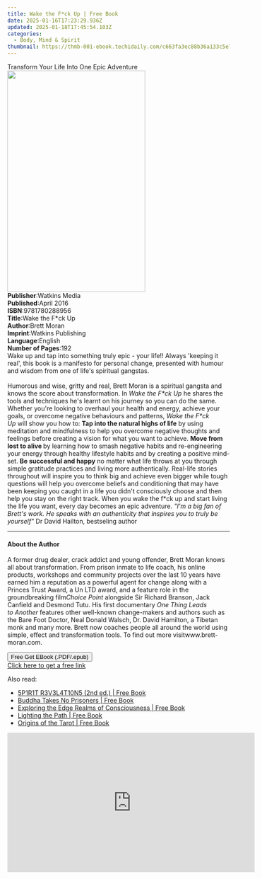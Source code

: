 ```yaml
---
title: Wake the F*ck Up | Free Book
date: 2025-01-16T17:23:29.936Z
updated: 2025-01-18T17:45:54.103Z
categories:
  - Body, Mind & Spirit
thumbnail: https://thmb-001-ebook.techidaily.com/c663fa3ec88b36a133c5e79abdb6c3f03514450a387616f3c84caeb1d0371ec5.jpg
---
```

<main id="book-container">
  <div class="flex flex-col">
    <div class="book-brief flex-1 py-6 px-4 sm:p-6 md:py-10 md:px-8">
      <!-- brief-->
      <div class="book-brief-main">
        Transform Your Life Into One Epic Adventure
      </div>
    </div>
    <div
      class="book-meta-info flex-1 grid gap-4 col-start-1 col-end-3 row-start-1 sm:mb-6 sm:grid-cols-4 lg:gap-6 lg:col-start-2 lg:row-end-6 lg:row-span-6 lg:mb-0"
    >
      <div
        class="book-meta-info-left place-content-center mt-4 p-4 text-sm leading-6 col-start-2 col-span-2 dark:text-slate-400"
      >
        <img
          class="w-full h-500 object-cover rounded-lg sm:h-255 sm:col-span-2 lg:col-span-full"
          src="https://img-001-ebook.techidaily.com/3b9c5525266338abb4cc3c0c61349a8827a200c4fb4fb3a98ab3f84ec59813ec.jpg"
          alt=""
          width="312"
          height="500"
        />
      </div>
      <div
        class="book-meta-info-right mt-2 col-start-1 row-start-2 col-span-3 self-center"
      >
        <!-- meta data  -->
        <div class="flex flex-col px-4 md:px-8">
          <div class="flex-1">
            <strong>Publisher</strong>:<span class="px-2">Watkins Media</span>
          </div>
          <div class="flex-1">
            <strong>Published</strong>:<span class="px-2">April 2016</span>
          </div>
          <div class="flex-1">
            <strong>ISBN</strong>:<span class="px-2">9781780288956</span>
          </div>
          <div class="flex-1">
            <strong>Title</strong>:<span class="px-2">Wake the F*ck Up</span>
          </div>
          <div class="flex-1">
            <strong>Author</strong>:<span class="px-2">Brett Moran</span>
          </div>
          <div class="flex-1">
            <strong>Imprint</strong>:<span class="px-2"
              >Watkins Publishing</span
            >
          </div>
          <div class="flex-1">
            <strong>Language</strong>:<span class="px-2">English</span>
          </div>
          <div class="flex-1">
            <strong>Number of Pages</strong>:<span class="px-2">192</span>
          </div>
        </div>
      </div>
    </div>
    <div class="book-description flex-1 py-6 px-4 sm:p-6 md:py-10 md:px-8">
      <div class="book-description-main">
        <div accordion-content="" id="description">
          Wake up and tap into something truly epic - your life!! Always
          'keeping it real', this book is a manifesto for personal change,
          presented with humour and wisdom from one of life's spiritual
          gangstas.<br /><br />Humorous and wise, gritty and real, Brett Moran
          is a spiritual gangsta and knows the score about transformation.
          In&nbsp;<i>Wake the F*ck Up</i>&nbsp;he shares the tools and
          techniques he's learnt on his journey so you can do the same. Whether
          you're looking to overhaul your health and energy, achieve your goals,
          or overcome negative behaviours and patterns,&nbsp;<i
            >Wake the F*ck Up</i
          >&nbsp;will show you how to:&nbsp;<b
            >Tap into the natural highs of life</b
          >&nbsp;by using meditation and mindfulness to help you overcome
          negative thoughts and feelings before creating a vision for what you
          want to achieve.&nbsp;<b>Move from lost to alive&nbsp;</b>by learning
          how to smash negative habits and re-engineering your energy through
          healthy lifestyle habits and by creating a positive mind-set.&nbsp;<b
            >Be successful and happy</b
          >&nbsp;no matter what life throws at you through simple gratitude
          practices and living more authentically. Real-life stories throughout
          will inspire you to think big and achieve even bigger while tough
          questions will help you overcome beliefs and conditioning that may
          have been keeping you caught in a life you didn't consciously choose
          and then help you stay on the right track. When you wake the f*ck up
          and start living the life you want, every day becomes an epic
          adventure.&nbsp;<i
            >"I'm a big fan of Brett's work. He speaks with an authenticity that
            inspires you to truly be yourself"&nbsp;</i
          >Dr David Hailton, bestseling author
        </div>
        <div class="accordion-fader"></div>
      </div>
    </div>
    <div class="book-excerpts flex-1 py-6 px-4 sm:p-6 md:py-10 md:px-8">
      <!-- excerpts-->
      <div class="book-excerpts-main">
        <hr />
        <h4 class="placeholder placeholder-heading">
          <span>About the Author</span>
        </h4>
        <p>
          A former&nbsp;drug dealer, crack addict and young offender, Brett
          Moran knows all about&nbsp;transformation. From prison inmate to life
          coach, his online products, workshops&nbsp;and community projects over
          the last 10 years have earned him a reputation as a&nbsp;powerful
          agent for change along with a Princes Trust Award, a Un LTD award,
          and&nbsp;a feature role in the groundbreaking
          film<i>Choice&nbsp;Point</i>&nbsp;alongside Sir Richard Branson, Jack
          Canfield and Desmond Tutu. His&nbsp;first documentary&nbsp;<i
            >One Thing Leads to&nbsp;Another</i
          >&nbsp;features other well-known change-makers and authors such as the
          Bare Foot Doctor, Neal Donald Walsch, Dr. David Hamilton, a Tibetan
          monk and&nbsp;many more. Brett now coaches people all around the world
          using simple, effect&nbsp;and transformation tools. To find out more
          visitwww.brett-moran.com.
        </p>
      </div>
    </div>
    <div
      class="book-about-author flex-1 py-6 px-4 sm:p-6 md:py-10 md:px-8"
    ></div>
    <div class="book-free-get flex-1 py-6 px-4 sm:p-6 md:py-10 md:px-8">
      <button
        id="btn-free-get"
        class="bg-blue-500 hover:bg-blue-700 text-white font-bold py-2 px-4 rounded"
      >
        Free Get EBook (.PDF/.epub)
      </button>
      <div id="countdown-display" class="px-2 text-lg mt-2"></div>
      <a
        id="free-link"
        class="hidden bg-blue-500 hover:bg-blue-700 text-white font-bold py-2 px-4 rounded"
        href="https://www.ebooks.com/en-us/book/2417190/wake-the-f-ck-up/brett-moran/"
        target="_blank"
        >Click here to get a free link</a
      >
    </div>
    <script>
      let countdownTime = 0;
      let countdownInterval = null;
      document
        .getElementById('btn-free-get')
        .addEventListener('click', startCountdown);
      function startCountdown() {
        countdownTime = new Date().getTime() + 60000 * 3;
        countdownInterval = setInterval(updateCountdown, 1000);
        document.getElementById('btn-free-get').disabled = true;
        document
          .getElementById('btn-free-get')
          .classList.add('bg-gray-500', 'cursor-not-allowed');
      }
      function updateCountdown() {
        let currentTime = new Date().getTime();
        let timeLeft = countdownTime - currentTime;
        let secondsLeft = Math.floor(timeLeft / 1000);
        document.getElementById('countdown-display').innerHTML =
          `Remaining time: ${secondsLeft} seconds.`;
        if (secondsLeft <= 0) {
          clearInterval(countdownInterval);
          document.getElementById('btn-free-get').classList.add('hidden');
          document.getElementById('free-link').classList.remove('hidden');
          document.getElementById('countdown-display').innerHTML = '';
        }
      }
    </script>
  </div>
</main>

<ins class="adsbygoogle"
      style="display:block"
      data-ad-client="ca-pub-7571918770474297"
      data-ad-slot="8358498916"
      data-ad-format="auto"
      data-full-width-responsive="true"></ins>
    

<span class="atpl-alsoreadstyle">Also read:</span>
<div><ul>
<li><a href="https://novels-ebooks.techidaily.com/882073-9781907203305-5p1r1t-r3v3l4t10n5-2nd-ed/"><u>5P1R1T R3V3L4T10N5 (2nd ed.) | Free Book</u></a></li>
<li><a href="https://novels-ebooks.techidaily.com/883170-9781583945919-buddha-takes-no-prisoners/"><u>Buddha Takes No Prisoners | Free Book</u></a></li>
<li><a href="https://novels-ebooks.techidaily.com/879330-9781583945179-exploring-the-edge-realms-of-consciousness/"><u>Exploring the Edge Realms of Consciousness | Free Book</u></a></li>
<li><a href="https://novels-ebooks.techidaily.com/882074-9781907203282-lighting-the-path/"><u>Lighting the Path | Free Book</u></a></li>
<li><a href="https://novels-ebooks.techidaily.com/883180-9781583945841-origins-of-the-tarot/"><u>Origins of the Tarot | Free Book</u></a></li>
</ul></div>

<!-- affiliate ads begin -->
<iframe width="560" height="315" src="https://www.youtube.com/embed/May-pLCUkEA?si=PGlcFZAlsp3S3beI" title="YouTube video player" frameborder="0" allow="accelerometer; autoplay; clipboard-write; encrypted-media; gyroscope; picture-in-picture; web-share" referrerpolicy="strict-origin-when-cross-origin" allowfullscreen></iframe>
<!-- affiliate ads end -->


